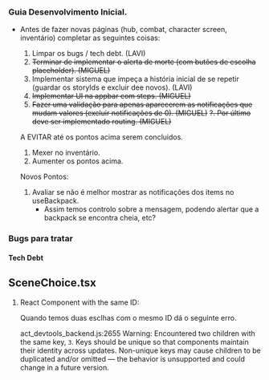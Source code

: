 ### Guia Desenvolvimento Inicial.

- Antes de fazer novas páginas (hub, combat, character screen, inventário) completar as seguintes coisas:

  1. Limpar os bugs / tech debt. (LAVI)
  2. ~~Terminar de implementar o alerta de morte (com butões de escolha placeholder). (MIGUEL)~~
  3. Implementar sistema que impeça a história inicial de se repetir (guardar os storyIds e excluir dee novos). (LAVI)
  4. ~~Implementar UI na appbar com steps. (MIGUEL)~~
  5. ~~Fazer uma validação para apenas aparecerem as notificações que mudam valores (excluir notificações de 0). (MIGUEL)~~
     ~~?. Por último deve ser implementado routing. (MIGUEL)~~

  A EVITAR até os pontos acima serem concluidos.

  1.  Mexer no inventário.
  2.  Aumenter os pontos acima.

  Novos Pontos:

  1. Avaliar se não é melhor mostrar as notificações dos items no useBackpack.
     - Assim temos controlo sobre a mensagem, podendo alertar que a backpack se encontra cheia, etc?

### Bugs para tratar

#### Tech Debt

## SceneChoice.tsx

1.  React Component with the same ID:

    Quando temos duas esclhas com o mesmo ID dá o seguinte erro.

    act_devtools_backend.js:2655 Warning: Encountered two children with the same key, `3`. Keys should be unique so that components maintain their identity across updates. Non-unique keys may cause children to be duplicated and/or omitted — the behavior is unsupported and could change in a future version.
